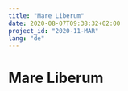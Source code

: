 ```yaml
---
title: "Mare Liberum"
date: 2020-08-07T09:38:32+02:00
project_id: "2020-11-MAR"
lang: "de"
---
```

# Mare Liberum
